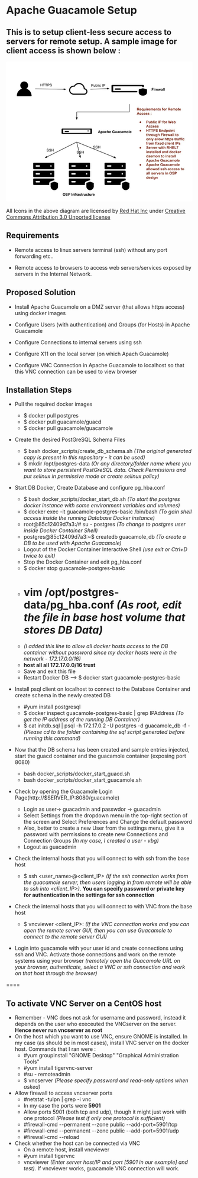 # Apache Guacamole Setup 

## This is to setup client-less secure access to servers for remote setup. A sample image for client access is shown below :

![Client Remote Access](images/remote_access.jpg)

All Icons in the above diagram are licensed by [Red Hat Inc](https://www.redhat.com/en) under [Creative Commons Attribution 3.0 Unported license](https://creativecommons.org/licenses/by/3.0/)

## Requirements

* Remote access to linux servers terminal (ssh) without any port forwarding etc..

* Remote access to browsers to access web servers/services exposed by servers in the Internal Network.

## Proposed Solution

* Install Apache Guacamole on a DMZ server (that allows https access) using docker images

* Configure Users (with authentication) and Groups (for Hosts) in Apache Guacamole

* Configure Connections to internal servers using ssh

* Configure X11 on the local server (on which Apach Guacamole)

* Configure VNC Connection in Apache Guacamole to localhost so that this VNC connection can be used to view browser

## Installation Steps

* Pull the required docker images

	* $ docker pull postgres
	* $ docker pull guacamole/guacd
	* $ docker pull guacamole/guacamole

* Create the desired PostGreSQL Schema Files
	* $ bash docker_scripts/create_db_schema.sh *(The original generated copy is present in this repository - it can be used)*
	* $ mkdir /opt/postgres-data *(Or any directory/folder name where you want to store persistent PostGreSQL data. Check Permissions and put selinux in permissive mode or create selinux policy)*

* Start DB Docker, Create Database and configure pg_hba.conf
	* $ bash docker_scripts/docker_start_db.sh *(To start the postgres docker instance with some environment variables and volumes)*
	* $ docker exec -it guacamole-postgres-basic /bin/bash *(To gain shell access inside the running Database Docker instance)*
	* 	root@85c12409d7a3:/# su - postgres *(To change to postgres user inside Docker Container Shell)*
	* 	postgres@85c12409d7a3:~$ createdb guacamole_db *(To create a DB to be used with Apache Guacamole)*
	* 	Logout of the Docker Container Interactive Shell *(use exit or Ctrl+D twice to exit)*
	* Stop the Docker Container and edit pg_hba.conf
	*	$ docker stop guacamole-postgres-basic
	*	# vim /opt/postgres-data/pg_hba.conf *(As root, edit the file in base host volume that stores DB Data)*
	* *(I added this line to allow all docker hosts access to the DB container without password since my docker hosts were in the network - 172.17.0.0/16)* 
	*	**host    all             all             172.17.0.0/16           trust**
	* Save and exit this file
	* Restart Docker DB --> $ docker start guacamole-postgres-basic
	
* Install psql client on localhost to connect to the Database Container and create schema in the newly created DB
	* #yum install postgresql
	* $ docker inspect guacamole-postgres-basic | grep IPAddress *(To get the IP address of the running DB Container)*
	* $ cat initdb.sql | psql -h 172.17.0.2 -U postgres -d guacamole_db -f - *(Please cd to the folder containing the sql script generated before running this command)*

* Now that the DB schema has been created and sample entries injected, start the guacd container and the guacamole container (exposing port 8080)
	* bash docker_scripts/docker_start_guacd.sh 
	* bash docker_scripts/docker_start_guacamole.sh

* Check by opening the Guacamole Login Page(http://$SERVER_IP:8080/guacamole)
	* Login as user-> guacadmin and passwdor -> guacadmin
	* Select Settings from the dropdown menu in the top-right section of the screen and Select Preferences and Change the default password
	* Also, better to create a new User from the settings menu, give it a password with permissions to create new Connections and Connection Groups *(In my case, I created a user - vbg)*
	* Logout as guacadmin

* Check the internal hosts that you will connect to with ssh from the base host
	* $ ssh <user_name>@<client_IP> *(If the ssh connection works from the guacamole server, then users logging in from remote will be able to ssh into <client_IP>)*. **You can specify password or private key for authentication in the settings for ssh connection**

* Check the internal hosts that you will connect to with VNC from the base host
	* $ vncviewer <client_IP>:<port> *(If the VNC connection works and you can open the remote server GUI, then you can use Guacamole to connect to the remote server GUI)*

* Login into guacamole with your user id and create connections using ssh and VNC. Activate those connections and work on the remote systems using your browser *(remotely open the Guacamole URL on your browser, authenticate, select a VNC or ssh connection and work on that host through the browser)*

====

## To activate VNC Server on a CentOS host

* Remember - VNC does not ask for username and password, instead it depends on the user who execeuted the VNCserver on the server. **Hence never run vncserver as root**
* On the host which you want to use VNC, ensure GNOME is installed. In my case (as should be in most cases), install VNC server on the docker host. Commands that I ran were :
	* #yum groupinstall "GNOME Desktop" "Graphical Administration Tools"
	* #yum install tigervnc-server
	* #su - remoteadmin
	* $ vncserver *(Please specify password and read-only options when asked)*
* Allow firewall to access vncserver ports 
	* #netstat -tulpn | grep -i vnc
	* In my case the ports were **5901**
	* Allow ports 5901 (both tcp and udp), though it might just work with one protocol *(Please test if only one protocol is sufficient)*
	* #firewall-cmd --permanent --zone public --add-port=5901/tcp
	* #firewall-cmd --permanent --zone public --add-port=5901/udp
	* #firewall-cmd --reload
* Check whether the host can be connected via VNC
	* On a remote host, install vncviewer 
	* #yum install tigervnc
	* vncviewer *(Enter server host/IP and port [5901 in our example] and test)*. If vncviewer works, guacamole VNC connection will work.
